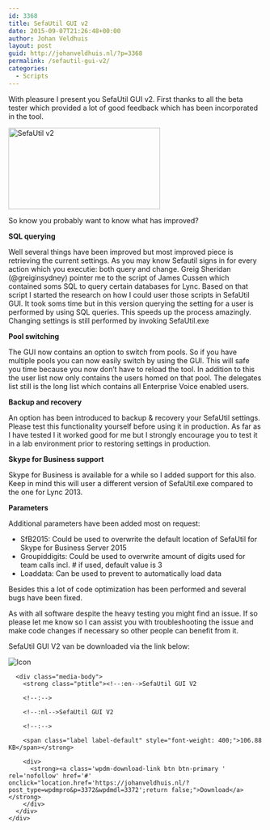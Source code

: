 ```yaml
---
id: 3368
title: SefaUtil GUI v2
date: 2015-09-07T21:26:48+00:00
author: Johan Veldhuis
layout: post
guid: http://johanveldhuis.nl/?p=3368
permalink: /sefautil-gui-v2/
categories:
  - Scripts
---
```

With pleasure I present you SefaUtil GUI v2. First thanks to all the beta tester which provided a lot of good feedback which has been incorporated in the tool.

[<img class="alignnone size-medium wp-image-3369" src="https://i2.wp.com/johanveldhuis.nl/wp-content/uploads/2015/09/SefaUtil_v2-300x161.png?resize=300%2C161" alt="SefaUtil v2" width="300" height="161" srcset="https://i2.wp.com/johanveldhuis.nl/wp-content/uploads/2015/09/SefaUtil_v2.png?resize=300%2C161&ssl=1 300w, https://i2.wp.com/johanveldhuis.nl/wp-content/uploads/2015/09/SefaUtil_v2.png?resize=1024%2C550&ssl=1 1024w, https://i2.wp.com/johanveldhuis.nl/wp-content/uploads/2015/09/SefaUtil_v2.png?resize=900%2C483&ssl=1 900w, https://i2.wp.com/johanveldhuis.nl/wp-content/uploads/2015/09/SefaUtil_v2.png?w=1525&ssl=1 1525w, https://i2.wp.com/johanveldhuis.nl/wp-content/uploads/2015/09/SefaUtil_v2.png?w=1254&ssl=1 1254w" sizes="(max-width: 300px) 100vw, 300px" data-recalc-dims="1" />](https://i2.wp.com/johanveldhuis.nl/wp-content/uploads/2015/09/SefaUtil_v2.png)

So know you probably want to know what has improved?

**SQL querying**

Well several things have been improved but most improved piece is retrieving the current settings. As you may know Sefautil signs in for every action which you executie: both query and change. Greig Sheridan (@greiginsydney) pointer me to the script of James Cussen which contained soms SQL to query certain databases for Lync. Based on that script I started the research on how I could user those scripts in SefaUtil GUI. It took soms time but in this version querying the setting for a user is performed by using SQL queries. This speeds up the process amazingly. Changing settings is still performed by invoking SefaUtil.exe

**Pool switching**

The GUI now contains an option to switch from pools. So if you have multiple pools you can now easily switch by using the GUI. This will safe you time because you now don&#8217;t have to reload the tool. In addition to this the user list now only contains the users homed on that pool. The delegates list still is the long list which contains all Enterprise Voice enabled users.

**Backup and recovery**

An option has been introduced to backup & recovery your SefaUtil settings.  Please test this functionality yourself before using it in production. As far as I have tested I it worked good for me but I strongly encourage you to test it in a lab environment prior to restoring settings in production.

**Skype for Business support**

Skype for Business is available for a while so I added support for this also. Keep in mind this will user a different version of SefaUtil.exe compared to the one for Lync 2013.

**Parameters**

Additional parameters have been added most on request:

  * SfB2015: Could be used to overwrite the default location of SefaUtil for Skype for Business Server 2015
  * Groupiddigits: Could be used to overwrite amount of digits used for team calls incl. # if used, default value is 3
  * Loaddata: Can be used to prevent to automatically load data

Besides this a lot of code optimization has been performed and several bugs have been fixed.

As with all software despite the heavy testing you might find an issue. If so please let me know so I can assist you with troubleshooting the issue and make code changes if necessary so other people can benefit from it.

SefaUtil GUI V2 van be downloaded via the link below:

<div class='w3eden'>
  <!-- WPDM Link Template: Default Template -->
  
  <div class="wpdm-link-tpl link-btn [color]" data-durl="https://johanveldhuis.nl/?post_type=wpdmpro&p=3372&wpdmdl=3372" >
    <div class="media">
      <div class="pull-left">
        <img class="wpdm_icon" alt="Icon" src="https://johanveldhuis.nl/wp-content/plugins/download-manager/assets/file-type-icons/ps1.svg" onError='this.src="https://johanveldhuis.nl/wp-content/plugins/download-manager/assets/file-type-icons/unknown.svg";' />
      </div>
      
      <div class="media-body">
        <strong class="ptitle"><!--:en-->SefaUtil GUI V2
        
        <!--:-->
        
        <!--:nl-->SefaUtil GUI V2
        
        <!--:-->
        
        <span class="label label-default" style="font-weight: 400;">106.88 KB</span></strong> 
        
        <div>
          <strong><a class='wpdm-download-link btn btn-primary ' rel='nofollow' href='#' onclick="location.href='https://johanveldhuis.nl/?post_type=wpdmpro&p=3372&wpdmdl=3372';return false;">Download</a></strong>
        </div>
      </div>
    </div>
  </div>
  
  <div style="clear: both">
  </div>
</div>